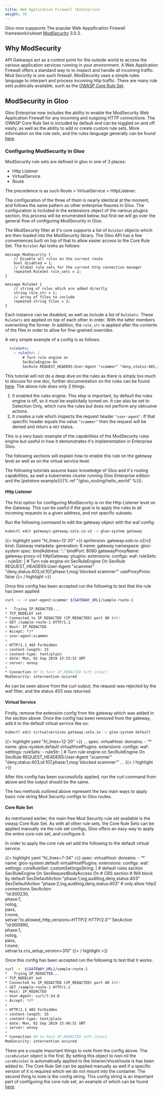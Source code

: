 ```yaml
---
title: Web Application Firewall (Enterprise)
weight: 30
---
```


Gloo now suppports The popular Web Apppllication Firewall framework/ruleset [ModSecurity](https://www.modsecurity.org/) 3.0.3.

## **Why ModSecurity**
API Gateways act as a control point for the outside world to access the various application services running in your environment. A Web Application Firewall offers a standard way to to inspect and handle all incoming traffic. Mod Security is one such firewall. ModSecurity uses a simple rules language to interpert and process incoming http traffic. There are many rule sets publically available, such as the [OWASP Core Rule Set](https://github.com/SpiderLabs/owasp-modsecurity-crs).

## **ModSecurity in Gloo**
Gloo Enterprise now includes the ability to enable the ModSecurity Web Application Firewall for any incoming and outgoing HTTP connections. The OWASP Core Rule Set is included by default and can be toggled on and off easily, as well as the ability to add or create custom rule sets. More information on the rule sets, and the rules language generally can be found [here](https://www.modsecurity.org/rules.html).

### Configuring ModSecurity in Gloo
ModSecurity rule sets are defined in gloo in one of 3 places:

  * Http Listener
  * VirtualService
  * Route

The precedence is as such Route > VirtualService > HttpListener. 

The configuration of the three of them is nearly identical at the moment, and follows the same pattern as other enterprise feaures in Gloo. The configuration is included in the extensions object of the various plugins section, this process will be enumerated below, but first we will go over the general flow of configuring ModSecurity in Gloo.

The ModSecurity filter at it's core supports a list of `RuleSet` objects which are then loaded into the ModSecurity library. The Gloo API has a few conveniences built on top of that to allow easier access to the Core Rule Set. The  `RuleSet` Api looks as follows:
```
message ModSecurity {
    // Disable all rules on the current route
    bool disabled = 1;
    // Global rule sets for the current http connection manager
    repeated RuleSet rule_sets = 2;
}

message RuleSet {
    // string of rules which are added directly
    string rule_str = 1;
    // array of files to include
    repeated string files = 3;
}
```

Each instance can be disabled, as well as include a list of `RuleSets`. These `RuleSets` are applied on top of each other in order. With the latter members overwriting the former. In addition, the `rule_str` is applied after the contents of the files in order to allow for fine-grained overrides.

A very simple example of a config is as follows:
```yaml
  ruleSets:
    - ruleStr: |
        # Turn rule engine on
        SecRuleEngine On
        SecRule REQUEST_HEADERS:User-Agent "scammer" "deny,status:403,id:107,phase:1,msg:'blocked scammer'"
```
This tutorial will not do a deep dive on the rules as there is simply too much to discuss for one doc, further documentation on the rules can be found [here](https://github.com/SpiderLabs/ModSecurity/wiki/Reference-Manual-(v2.x)). The above rule does only 2 things. 

1. It enabled the rules engine. This step is important, by default the rules engine is off, so it must be explicitally turned on. It can also be set to Detection Only, which runs the rules but does not perform any obtrusive actions.
2. It creates a rule which inspects the request header `"user-agent"`. If that specific header equals the value `"scammer"` then the request will be denied and return a `403` status.

This is a very basic example of the capabilities of the ModSecurity rules engine but useful in how it demonstrates it's implementation in Enterprise Gloo.

The following sections will explain how to enable this rule on the gateway level as well as on the virtual service level.

The following tutorials assume basic knowledge of Gloo and it's routing capabilities, as well a kubernetes cluster running Gloo Enterprise edition and the [petstore example]({{% ref "/gloo_routing/hello_world" %}}).

#### Http Listener

The first option for configuring ModSecurity is on the Http Listener level on the Gateway. This can be useful if the goal is to apply the rules to all incoming requests to a given address, and not specific subsets.

Run the following command to edit the gateway object with the waf config:
```bash
kubectl edit gateways.gateway.solo.io.v2 -n gloo-system gateway
```

{{< highlight yaml "hl_lines=12-20" >}}
apiVersion: gateway.solo.io.v2/v2
kind: Gateway
metadata:
  generation: 6
  name: gateway
  namespace: gloo-system
spec:
  bindAddress: '::'
  bindPort: 8080
  gatewayProxyName: gateway-proxy-v2
  httpGateway:
    plugins:
      extensions:
        configs:
          waf:
            ruleSets:
            - ruleStr: |
                # Turn rule engine on
                SecRuleEngine On
                SecRule REQUEST_HEADERS:User-Agent "scammer" "deny,status:403,id:107,phase:1,msg:'blocked scammer'"
  useProxyProto: false
{{< / highlight >}}

Once this config has been accepted run the following to test that the rule has been applied
```bash
curl -v -H user-agent:scammer ${GATEWAY_URL}/sample-route-1

*   Trying IP_REDACTED...
* TCP_NODELAY set
* Connected to IP_REDACTED (IP_REDACTED) port 80 (#0)
> GET /sample-route-1 HTTP/1.1
> Host: IP_REDACTED
> Accept: */*
> user-agent:scammer
>
< HTTP/1.1 403 Forbidden
< content-length: 33
< content-type: text/plain
< date: Mon, 02 Sep 2019 15:25:52 GMT
< server: envoy
<
* Connection #0 to host IP_REDACTED left intact
ModSecurity: intervention occured
```

As can be seen above from the curl output, the request was rejected by the waf filter, and the status 403 was returned.

#### Virtual Service

Firstly, remove the extension config from the gateway which was added in the section above. Once the config has been removed from the gateway, add it to the default virtual service like so:
```bash
kubectl edit virtualservices.gateway.solo.io -n gloo-system default
```
{{< highlight yaml "hl_lines=12-20" >}}
...
spec:
  virtualHost:
    domains:
    - '*'
    name: gloo-system.default
    virtualHostPlugins:
      extensions:
        configs:
          waf:
            settings:
              ruleSets:
              - ruleStr: |
                  # Turn rule engine on
                  SecRuleEngine On
                  SecRule REQUEST_HEADERS:User-Agent "scammer" "deny,status:403,id:107,phase:1,msg:'blocked scammer'"
...
{{< / highlight >}}

After this config has been successfully applied, run the curl command from above and the output should be the same.

The two methods outlined above represent the two main ways to apply basic rule string Mod Security configs to Gloo routes.

#### Core Rule Set

As mentioned earlier, the main free Mod Security rule set available is the owasp Core Rule Set. As with all other rule sets, the Core Rule Sets can be applied manually via the rule set configs, Gloo offers an easy way to apply the entire core rule set, and configure it.

In order to apply the core rule set add the following to the default virtual service.

{{< highlight yaml "hl_lines=7-34" >}}
spec:
  virtualHost:
    domains:
    - '*'
    name: gloo-system.default
    virtualHostPlugins:
      extensions:
        configs:
          waf:
            settings:
              coreRuleSet: 
                customSettingsString: |
                    # default rules section
                    SecRuleEngine On
                    SecRequestBodyAccess On
                    # CRS section
                    # Will block by default
                    SecDefaultAction "phase:1,log,auditlog,deny,status:403"
                    SecDefaultAction "phase:2,log,auditlog,deny,status:403"
                    # only allow http2 connections
                    SecAction \
                      "id:900230,\
                        phase:1,\
                        nolog,\
                        pass,\
                        t:none,\
                        setvar:'tx.allowed_http_versions=HTTP/2 HTTP/2.0'"
                    SecAction \
                    "id:900990,\
                      phase:1,\
                      nolog,\
                      pass,\
                      t:none,\
                      setvar:tx.crs_setup_version=310"
{{< / highlight >}}

Once this config has been accepted run the following to test that it works.
```bash
curl -v  ${GATEWAY_URL}/sample-route-1
*   Trying IP_REDACTED...
* TCP_NODELAY set
* Connected to IP_REDACTED (IP_REDACTED) port 80 (#0)
> GET /sample-route-1 HTTP/1.1
> Host: IP_REDACTED
> User-Agent: curl/7.54.0
> Accept: */*
>
< HTTP/1.1 403 Forbidden
< content-length: 33
< content-type: text/plain
< date: Mon, 02 Sep 2019 15:46:51 GMT
< server: envoy
<
* Connection #0 to host IP_REDACTED left intact
ModSecurity: intervention occured
```
There are a couple important things to note from the config above. The `coreRuleSet` object is the first. By setting this object to non-nil the `coreRuleSet` is automatically applied to the listener/vhost/route is has been added to. The Core Rule Set can be applied manually as well if a specific version of it is required which we do not mount into the container. The second thing to note is the config string. This config string is an important part of configuring the core rule set, an example of which can be found [here](https://github.com/SpiderLabs/owasp-modsecurity-crs/blob/v3.2/dev/crs-setup.conf.example).
